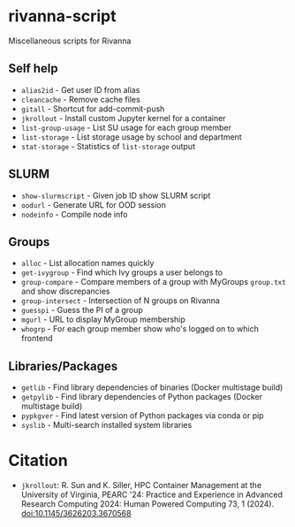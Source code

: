 # rivanna-script
Miscellaneous scripts for Rivanna

## Self help
- `alias2id` - Get user ID from alias
- `cleancache` - Remove cache files
- `gitall` - Shortcut for add-commit-push
- `jkrollout` - Install custom Jupyter kernel for a container
- `list-group-usage` - List SU usage for each group member
- `list-storage` - List storage usage by school and department
- `stat-storage` - Statistics of `list-storage` output

## SLURM
- `show-slurmscript` - Given job ID show SLURM script
- `oodurl` - Generate URL for OOD session
- `nodeinfo` - Compile node info

## Groups
- `alloc` - List allocation names quickly
- `get-ivygroup` - Find which Ivy groups a user belongs to
- `group-compare` - Compare members of a group with MyGroups `group.txt` and show discrepancies
- `group-intersect` - Intersection of N groups on Rivanna
- `guesspi` - Guess the PI of a group
- `mgurl` - URL to display MyGroup membership
- `whogrp` - For each group member show who's logged on to which frontend

## Libraries/Packages
- `getlib` - Find library dependencies of binaries (Docker multistage build)
- `getpylib` - Find library dependencies of Python packages (Docker multistage build)
- `pypkgver` - Find latest version of Python packages via conda or pip
- `syslib` - Multi-search installed system libraries

# Citation

- `jkrollout`: R. Sun and K. Siller, HPC Container Management at the University of Virginia, PEARC '24: Practice and Experience in Advanced Research Computing 2024: Human Powered Computing 73, 1 (2024). [doi:10.1145/3626203.3670568](https://doi.org/10.1145/3626203.3670568)

